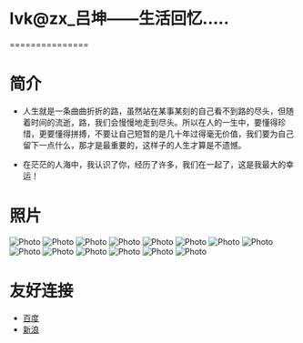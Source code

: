 **lvk@zx_吕坤**——生活回忆.....
===============
===============
# 简介 #
+ 人生就是一条曲曲折折的路，虽然站在某事某刻的自己看不到路的尽头，但随着时间的流逝，路，我们会慢慢地走到尽头。所以在人的一生中，要懂得珍惜，更要懂得拼搏，不要让自己短暂的是几十年过得毫无价值，我们要为自己留下一点什么，那才是最重要的，这样子的人生才算是不遗憾。

+ 在茫茫的人海中，我认识了你，经历了许多，我们在一起了，这是我最大的幸运！

# 照片 #
![Photo](https://raw.github.com/lkun/lvkun/master/Myphone/20100823(005).jpg)
![Photo](https://raw.github.com/lkun/lvkun/master/Myphone/20100906(002).jpg)
![Photo](https://raw.github.com/lkun/lvkun/master/Myphone/20111004(006)_副本.jpg)
![Photo](https://raw.github.com/lkun/lvkun/master/Myphone/20111005.jpg)
![Photo](https://raw.github.com/lkun/lvkun/master/Myphone/20120304(019).jpg)
![Photo](https://raw.github.com/lkun/lvkun/master/Myphone/20120930776.JPG)
![Photo](https://raw.github.com/lkun/lvkun/master/Myphone/20121012853-001.jpg)
![Photo](https://raw.github.com/lkun/lvkun/master/Myphone/20121014868.JPG)
![Photo](https://raw.github.com/lkun/lvkun/master/Myphone/20121204014.jpg)
![Photo](https://raw.github.com/lkun/lvkun/master/Myphone/IMAG0340.jpg)
![Photo](https://raw.github.com/lkun/lvkun/master/Myphone/IMG_0151.JPG)
![Photo](https://raw.github.com/lkun/lvkun/master/Myphone/psbe1.jpg)
![Photo](https://raw.github.com/lkun/lvkun/master/Myphone/psbe2.jpg)
![Photo](https://raw.github.com/lkun/lvkun/master/Myphone/psbe5.jpg)

# 友好连接 #
* [百度](http://baidu.com)
* [新浪](http://www.sina.com.cn/)
